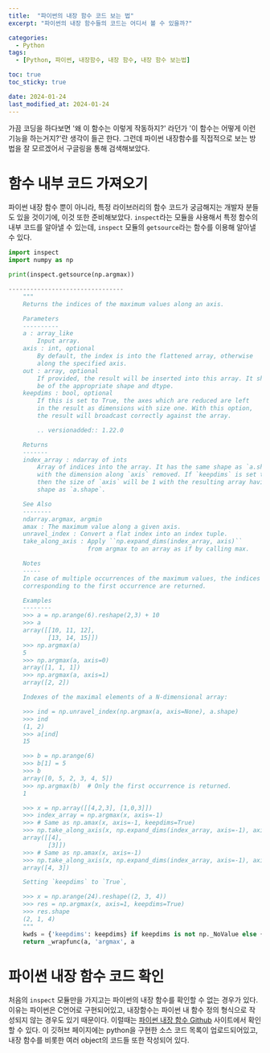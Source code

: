 ```yaml
---
title:  "파이썬의 내장 함수 코드 보는 법"
excerpt: "파이썬의 내장 함수들의 코드는 어디서 볼 수 있을까?"

categories:
  - Python
tags:
  - [Python, 파이썬, 내장함수, 내장 함수, 내장 함수 보는법]

toc: true
toc_sticky: true

date: 2024-01-24
last_modified_at: 2024-01-24
---
```


가끔 코딩을 하다보면 '왜 이 함수는 이렇게 작동하지?' 라던가 '이 함수는 어떻게 이런 기능을 하는거지?'란 생각이 들곤 한다. 그런데 파이썬 내장함수를 직접적으로 보는 방법을 잘 모르겠어서 구글링을 통해 검색해보았다.

# 함수 내부 코드 가져오기
파이썬 내장 함수 뿐이 아니라, 특정 라이브러리의 함수 코드가 궁금해지는 개발자 분들도 있을 것이기에, 이것 또한 준비해보았다.
``inspect``라는 모듈을 사용해서 특정 함수의 내부 코드를 알아낼 수 있는데, ``inspect`` 모듈의 ``getsource``라는 함수를 이용해 알아낼 수 있다.

```py
import inspect
import numpy as np

print(inspect.getsource(np.argmax))

--------------------------------
    """
    Returns the indices of the maximum values along an axis.

    Parameters
    ----------
    a : array_like
        Input array.
    axis : int, optional
        By default, the index is into the flattened array, otherwise
        along the specified axis.
    out : array, optional
        If provided, the result will be inserted into this array. It should
        be of the appropriate shape and dtype.
    keepdims : bool, optional
        If this is set to True, the axes which are reduced are left
        in the result as dimensions with size one. With this option,
        the result will broadcast correctly against the array.

        .. versionadded:: 1.22.0

    Returns
    -------
    index_array : ndarray of ints
        Array of indices into the array. It has the same shape as `a.shape`
        with the dimension along `axis` removed. If `keepdims` is set to True,
        then the size of `axis` will be 1 with the resulting array having same
        shape as `a.shape`.

    See Also
    --------
    ndarray.argmax, argmin
    amax : The maximum value along a given axis.
    unravel_index : Convert a flat index into an index tuple.
    take_along_axis : Apply ``np.expand_dims(index_array, axis)``
                      from argmax to an array as if by calling max.

    Notes
    -----
    In case of multiple occurrences of the maximum values, the indices
    corresponding to the first occurrence are returned.

    Examples
    --------
    >>> a = np.arange(6).reshape(2,3) + 10
    >>> a
    array([[10, 11, 12],
           [13, 14, 15]])
    >>> np.argmax(a)
    5
    >>> np.argmax(a, axis=0)
    array([1, 1, 1])
    >>> np.argmax(a, axis=1)
    array([2, 2])

    Indexes of the maximal elements of a N-dimensional array:

    >>> ind = np.unravel_index(np.argmax(a, axis=None), a.shape)
    >>> ind
    (1, 2)
    >>> a[ind]
    15

    >>> b = np.arange(6)
    >>> b[1] = 5
    >>> b
    array([0, 5, 2, 3, 4, 5])
    >>> np.argmax(b)  # Only the first occurrence is returned.
    1

    >>> x = np.array([[4,2,3], [1,0,3]])
    >>> index_array = np.argmax(x, axis=-1)
    >>> # Same as np.amax(x, axis=-1, keepdims=True)
    >>> np.take_along_axis(x, np.expand_dims(index_array, axis=-1), axis=-1)
    array([[4],
           [3]])
    >>> # Same as np.amax(x, axis=-1)
    >>> np.take_along_axis(x, np.expand_dims(index_array, axis=-1), axis=-1).squeeze(axis=-1)
    array([4, 3])

    Setting `keepdims` to `True`,

    >>> x = np.arange(24).reshape((2, 3, 4))
    >>> res = np.argmax(x, axis=1, keepdims=True)
    >>> res.shape
    (2, 1, 4)
    """
    kwds = {'keepdims': keepdims} if keepdims is not np._NoValue else {}
    return _wrapfunc(a, 'argmax', a
```

# 파이썬 내장 함수 코드 확인
처음의 ``inspect`` 모듈만을 가지고는 파이썬의 내장 함수를 확인할 수 없는 경우가 있다. 이유는 파이썬은 C언어로 구현되어있고, 내장함수는 파이썬 내 함수 정의 형식으로 작성되지 않는 경우도 있기 때문이다. 이럴때는 [파이썬 내장 함수 Github](https://github.com/python/cpython) 사이트에서 확인할 수 있다. 이 깃허브 페이지에는 python을 구현한 소스 코드 목록이 업로드되어있고, 내장 함수를 비롯한 여러 object의 코드들 또한 작성되어 있다.
